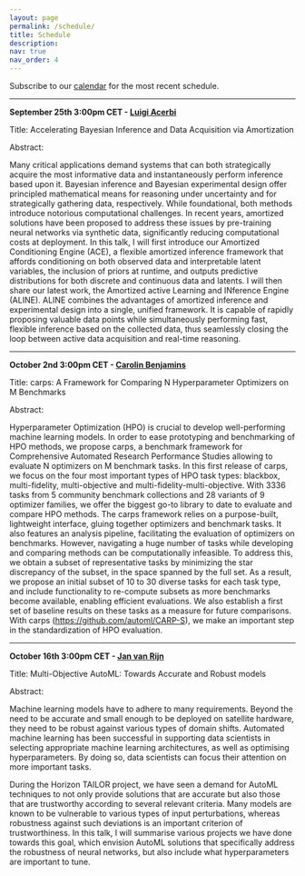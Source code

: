 ```yaml
---
layout: page
permalink: /schedule/
title: Schedule
description: 
nav: true
nav_order: 4
---
```



Subscribe to our [calendar](https://calendar.google.com/calendar/u/2?cid=YXV0b21sc2VtaW5hckBnbWFpbC5jb20) for the most recent schedule.

---------

**September 25th 3:00pm CET - [Luigi Acerbi](https://lacerbi.github.io/)**

Title: Accelerating Bayesian Inference and Data Acquisition via Amortization

Abstract: 

Many critical applications demand systems that can both strategically acquire the most informative data and instantaneously perform inference based upon it. Bayesian inference and Bayesian experimental design offer principled mathematical means for reasoning under uncertainty and for strategically gathering data, respectively. While foundational, both methods introduce notorious computational challenges. In recent years, amortized solutions have been proposed to address these issues by pre-training neural networks via synthetic data, significantly reducing computational costs at deployment.
In this talk, I will first introduce our Amortized Conditioning Engine (ACE), a flexible amortized inference framework that affords conditioning on both observed data and interpretable latent variables, the inclusion of priors at runtime, and outputs predictive distributions for both discrete and continuous data and latents. I will then share our latest work, the Amortized active Learning and INference Engine (ALINE). ALINE combines the advantages of amortized inference and experimental design into a single, unified framework. It is capable of rapidly proposing valuable data points while simultaneously performing fast, flexible inference based on the collected data, thus seamlessly closing the loop between active data acquisition and real-time reasoning.



---------

**October 2nd 3:00pm CET - [Carolin Benjamins](https://www.ai.uni-hannover.de/de/institut/team-luhai/benjamins)**

Title: carps: A Framework for Comparing N Hyperparameter Optimizers on M Benchmarks

Abstract: 

Hyperparameter Optimization (HPO) is crucial to develop well-performing machine learning models. In order to ease prototyping and benchmarking of HPO methods, we propose carps, a benchmark framework for Comprehensive Automated Research Performance Studies allowing to evaluate N optimizers on M benchmark tasks. In this first release of carps, we focus on the four most important types of HPO task types: blackbox, multi-fidelity, multi-objective and multi-fidelity-multi-objective. With 3336 tasks from 5 community benchmark collections and 28 variants of 9 optimizer families, we offer the biggest go-to library to date to evaluate and compare HPO methods. The carps framework relies on a purpose-built, lightweight interface, gluing together optimizers and benchmark tasks. It also features an analysis pipeline, facilitating the evaluation of optimizers on benchmarks. However, navigating a huge number of tasks while developing and comparing methods can be computationally infeasible. To address this, we obtain a subset of representative tasks by minimizing the star discrepancy of the subset, in the space spanned by the full set. As a result, we propose an initial subset of 10 to 30 diverse tasks for each task type, and include functionality to re-compute subsets as more benchmarks become available, enabling efficient evaluations. We also establish a first set of baseline results on these tasks as a measure for future comparisons. With carps (https://github.com/automl/CARP-S), we make an important step in the standardization of HPO evaluation.


---------

**October 16th 3:00pm CET - [Jan van Rijn](www.universiteitleiden.nl/en/staffmembers/jan-van-rijn#tab-1)**

Title: Multi-Objective AutoML: Towards Accurate and Robust models

Abstract: 

Machine learning models have to adhere to many requirements. Beyond the need to be accurate and small enough to be deployed on satellite hardware, they need to be robust against various types of domain shifts. Automated machine learning has been successful in supporting data scientists in selecting appropriate machine learning architectures, as well as optimising hyperparameters. By doing so, data scientists can focus their attention on more important tasks. 

During the Horizon TAILOR project, we have seen a demand for AutoML techniques to not only provide solutions that are accurate but also those that are trustworthy according to several relevant criteria. 
Many models are known to be vulnerable to various types of input perturbations, whereas robustness against such deviations is an important criterion of trustworthiness. In this talk, I will summarise various projects we have done towards this goal, which envision AutoML solutions that specifically address the robustness of neural networks, but also include what hyperparameters are important to tune.

